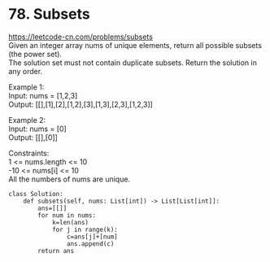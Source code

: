 # 78. Subsets
https://leetcode-cn.com/problems/subsets  
Given an integer array nums of unique elements, return all possible subsets (the power set).  
The solution set must not contain duplicate subsets. Return the solution in any order.  

Example 1:  
Input: nums = [1,2,3]  
Output: [[],[1],[2],[1,2],[3],[1,3],[2,3],[1,2,3]]  

Example 2:  
Input: nums = [0]  
Output: [[],[0]]  

Constraints:  
1 <= nums.length <= 10  
-10 <= nums[i] <= 10  
All the numbers of nums are unique.  

``` python3
class Solution:
    def subsets(self, nums: List[int]) -> List[List[int]]:
        ans=[[]]
        for num in nums:
            k=len(ans)
            for j in range(k):
                c=ans[j]+[num]
                ans.append(c)
        return ans
```
